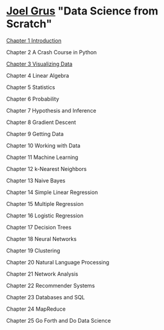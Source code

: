 # [Joel Grus](https://github.com/joelgrus) "Data Science from Scratch"


[Chapter 1 Introduction](https://github.com/anagornaia/data-science-from-scratch/blob/master/Chapter%201.%20Introduction.ipynb)

Chapter 2 A Crash Course in Python

[Chapter 3 Visualizing Data](https://github.com/anagornaia/data-science-from-scratch/blob/master/Chapter%203.%20Visualizing%20Data.ipynb)

Chapter 4 Linear Algebra

Chapter 5 Statistics

Chapter 6 Probability

Chapter 7 Hypothesis and Inference

Chapter 8 Gradient Descent

Chapter 9 Getting Data

Chapter 10 Working with Data

Chapter 11 Machine Learning

Chapter 12 k-Nearest Neighbors

Chapter 13 Naive Bayes

Chapter 14 Simple Linear Regression

Chapter 15 Multiple Regression

Chapter 16 Logistic Regression

Chapter 17 Decision Trees

Chapter 18 Neural Networks

Chapter 19 Clustering

Chapter 20 Natural Language Processing

Chapter 21 Network Analysis

Chapter 22 Recommender Systems

Chapter 23 Databases and SQL

Chapter 24 MapReduce

Chapter 25 Go Forth and Do Data Science

